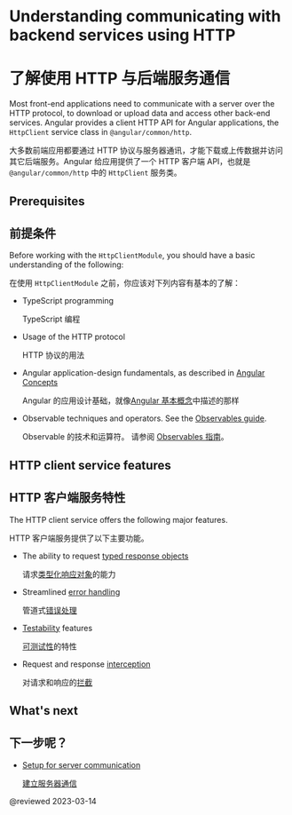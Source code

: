 # Understanding communicating with backend services using HTTP

# 了解使用 HTTP 与后端服务通信

Most front-end applications need to communicate with a server over the HTTP protocol, to download or upload data and access other back-end services. Angular provides a client HTTP API for Angular applications, the `HttpClient` service class in `@angular/common/http`.

大多数前端应用都要通过 HTTP 协议与服务器通讯，才能下载或上传数据并访问其它后端服务。Angular 给应用提供了一个 HTTP 客户端 API，也就是 `@angular/common/http` 中的 `HttpClient` 服务类。

## Prerequisites

## 前提条件

Before working with the `HttpClientModule`, you should have a basic understanding of the following:

在使用 `HttpClientModule` 之前，你应该对下列内容有基本的了解：

* TypeScript programming

  TypeScript 编程

* Usage of the HTTP protocol

  HTTP 协议的用法

* Angular application-design fundamentals, as described in [Angular Concepts](guide/architecture)

  Angular 的应用设计基础，就像[Angular 基本概念](guide/architecture)中描述的那样

* Observable techniques and operators.
  See the [Observables guide](guide/observables).

  Observable 的技术和运算符。 请参阅 [Observables 指南](guide/observables)。

## HTTP client service features

## HTTP 客户端服务特性

The HTTP client service offers the following major features.

HTTP 客户端服务提供了以下主要功能。

* The ability to request [typed response objects](guide/http-request-data-from-server)

  请求[类型化响应对象](guide/http-request-data-from-server)的能力

* Streamlined [error handling](guide/http-handle-request-errors)

  管道式[错误处理](guide/http-handle-request-errors)

* [Testability](guide/http-test-requests) features

  [可测试性](guide/http-test-requests)的特性

* Request and response [interception](guide/http-intercept-requests-and-responses)

  对请求和响应的[拦截](guide/http-intercept-requests-and-responses)

## What's next

## 下一步呢？

* [Setup for server communication](guide/http-server-communication)

  [建立服务器通信](guide/http-server-communication)

@reviewed 2023-03-14
